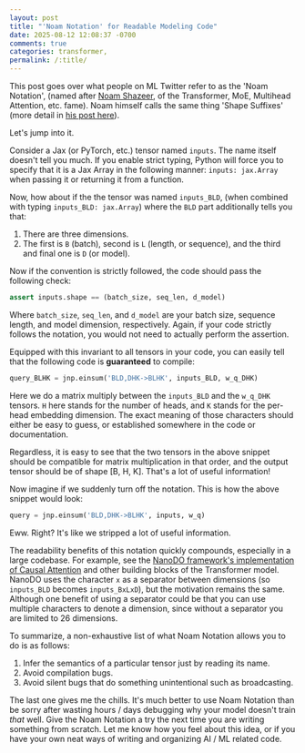 ```yaml
---
layout: post
title: "'Noam Notation' for Readable Modeling Code"
date: 2025-08-12 12:08:37 -0700
comments: true
categories: transformer,
permalink: /:title/
---
```

This post goes over what people on ML Twitter refer to as the 'Noam Notation', (named after <a href="https://scholar.google.com/citations?user=wsGvgA8AAAAJ&hl=en" target="_blank">Noam Shazeer</a>, of the Transformer, MoE, Multihead Attention, etc. fame). Noam himself calls the same thing 'Shape Suffixes' (more detail in <a href="https://medium.com/@NoamShazeer/shape-suffixes-good-coding-style-f836e72e24fd" target="_blank">his post here</a>).

Let's jump into it.

Consider a Jax (or PyTorch, etc.) tensor named `inputs`. The name itself doesn't tell you much. If you enable strict typing, Python will force you to specify that it is a Jax Array in the following manner: `inputs: jax.Array` when passing it or returning it from a function. 

Now, how about if the the tensor was named `inputs_BLD`, (when combined with typing `inputs_BLD: jax.Array`) where the `BLD` part additionally tells you that:

1. There are three dimensions.
2. The first is `B` (batch), second is `L` (length, or sequence), and the third and final one is `D` (or model).

Now if the convention is strictly followed, the code should pass the following check:

```python
assert inputs.shape == (batch_size, seq_len, d_model)
```

Where `batch_size`, `seq_len`, and `d_model` are your batch size, sequence length, and model dimension, respectively. Again, if your code strictly follows the notation, you would not need to actually perform the assertion.

Equipped with this invariant to all tensors in your code, you can easily tell that the following code is **guaranteed** to compile:

```python
query_BLHK = jnp.einsum('BLD,DHK->BLHK', inputs_BLD, w_q_DHK)
```

Here we do a matrix multiply between the `inputs_BLD` and the `w_q_DHK` tensors. `H` here stands for the number of heads, and `K` stands for the per-head embedding dimension. The exact meaning of those characters should either be easy to guess, or established somewhere in the code or documentation.

Regardless, it is easy to see that the two tensors in the above snippet should be compatible for matrix multiplication in that order, and the output tensor should be of shape [B, H, K]. That's a lot of useful information!

Now imagine if we suddenly turn off the notation. This is how the above snippet would look:

```python
query = jnp.einsum('BLD,DHK->BLHK', inputs, w_q)
```

Eww. Right? It's like we stripped a lot of useful information.

The readability benefits of this notation quickly compounds, especially in a large codebase. For example, see the <a href="https://github.com/google-deepmind/nanodo/blob/10aefdeed40a63293daf112b91a5538cd24fa3a4/nanodo/model.py#L121" target="_blank">NanoDO framework's implementation of Causal Attention</a> and other building blocks of the Transformer model. NanoDO uses the character `x` as a separator between dimensions (so `inputs_BLD` becomes `inputs_BxLxD`), but the motivation remains the same. Although one benefit of using a separator could be that you can use multiple characters to denote a dimension, since without a separator you are limited to 26 dimensions.

To summarize, a non-exhaustive list of what Noam Notation allows you to do is as follows:

1. Infer the semantics of a particular tensor just by reading its name.
2. Avoid compilation bugs.
3. Avoid silent bugs that do something unintentional such as broadcasting. 

The last one gives me the chills. It's much better to use Noam Notation than be sorry after wasting hours / days debugging why your model doesn't train *that* well. Give the Noam Notation a try the next time you are writing something from scratch. Let me know how you feel about this idea, or if you have your own neat ways of writing and organizing AI / ML related code.